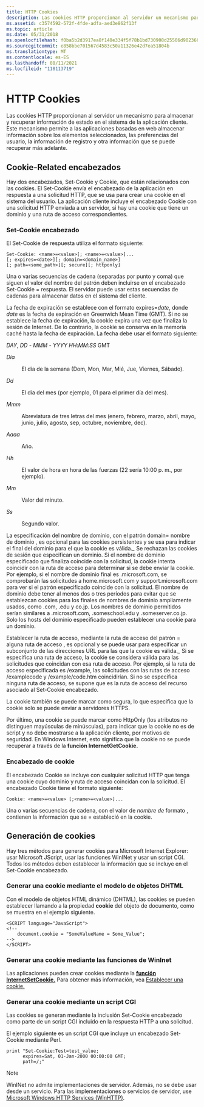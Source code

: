 ```yaml
---
title: HTTP Cookies
description: Las cookies HTTP proporcionan al servidor un mecanismo para almacenar y recuperar información de estado en el sistema de la aplicación cliente.
ms.assetid: c3574592-572f-4fde-adfa-aed3e862f13f
ms.topic: article
ms.date: 05/31/2018
ms.openlocfilehash: f0ba5b2d3917ea8f140e334f5f78b1bd730908d25506d9023667403410833c80
ms.sourcegitcommit: e858bbe701567d4583c50a11326e42d7ea51804b
ms.translationtype: MT
ms.contentlocale: es-ES
ms.lasthandoff: 08/11/2021
ms.locfileid: "118113719"
---
```

# <a name="http-cookies"></a>HTTP Cookies

Las cookies HTTP proporcionan al servidor un mecanismo para almacenar y recuperar información de estado en el sistema de la aplicación cliente. Este mecanismo permite a las aplicaciones basadas en web almacenar información sobre los elementos seleccionados, las preferencias del usuario, la información de registro y otra información que se puede recuperar más adelante.

## <a name="cookie-related-headers"></a>Cookie-Related encabezados

Hay dos encabezados, Set-Cookie y Cookie, que están relacionados con las cookies. El Set-Cookie envía el encabezado de la aplicación en respuesta a una solicitud HTTP, que se usa para crear una cookie en el sistema del usuario. La aplicación cliente incluye el encabezado Cookie con una solicitud HTTP enviada a un servidor, si hay una cookie que tiene un dominio y una ruta de acceso correspondientes.

### <a name="set-cookie-header"></a>Set-Cookie encabezado

El Set-Cookie de respuesta utiliza el formato siguiente:

``` syntax
Set-Cookie: <name>=<value>[; <name>=<value>]...
[; expires=<date>][; domain=<domain_name>]
[; path=<some_path>][; secure][; httponly]
```

Una o varias secuencias de cadena (separadas por punto y coma) que siguen el valor del nombre del patrón deben incluirse en el encabezado Set-Cookie =  respuesta. El servidor puede usar estas secuencias de cadenas para almacenar datos en el sistema del cliente.

La fecha de expiración se establece con el formato expires=*date*, donde *date* es la fecha de expiración en Greenwich Mean Time (GMT). Si no se establece la fecha de expiración, la cookie expira una vez que finaliza la sesión de Internet. De lo contrario, la cookie se conserva en la memoria caché hasta la fecha de expiración. La fecha debe usar el formato siguiente:

*DAY*, *DD* - *MMM* - *YYYY* *HH*:*MM*:*SS* GMT

<dl> <dt>

<span id="DAY"></span><span id="day"></span>*Día*
</dt> <dd>

El día de la semana (Dom, Mon, Mar, Mié, Jue, Viernes, Sábado).

</dd> <dt>

<span id="DD"></span><span id="dd"></span>*Dd*
</dt> <dd>

El día del mes (por ejemplo, 01 para el primer día del mes).

</dd> <dt>

<span id="MMM"></span><span id="mmm"></span>*Mmm*
</dt> <dd>

Abreviatura de tres letras del mes (enero, febrero, marzo, abril, mayo, junio, julio, agosto, sep, octubre, noviembre, dec).

</dd> <dt>

<span id="YYYY"></span><span id="yyyy"></span>*Aaaa*
</dt> <dd>

Año.

</dd> <dt>

<span id="HH"></span><span id="hh"></span>*Hh*
</dt> <dd>

El valor de hora en hora de las fuerzas (22 sería 10:00 p. m., por ejemplo).

</dd> <dt>

<span id="MM"></span><span id="mm"></span>*Mm*
</dt> <dd>

Valor del minuto.

</dd> <dt>

<span id="SS"></span><span id="ss"></span>*Ss*
</dt> <dd>

Segundo valor.

</dd> </dl>

La especificación del nombre de dominio, con el patrón domain= nombre de dominio , es opcional para las cookies persistentes y se usa para indicar el final del dominio para el que la cookie es válida.*\_* Se rechazan las cookies de sesión que especifican un dominio. Si el nombre de dominio especificado que finaliza coincide con la solicitud, la cookie intenta coincidir con la ruta de acceso para determinar si se debe enviar la cookie. Por ejemplo, si el nombre de dominio final es .microsoft.com, se comprobarán las solicitudes a home.microsoft.com y support.microsoft.com para ver si el patrón especificado coincide con la solicitud. El nombre de dominio debe tener al menos dos o tres períodos para evitar que se establezcan cookies para los finales de nombres de dominio ampliamente usados, como .com, .edu y co.jp. Los nombres de dominio permitidos serían similares a .microsoft.com, .someschool.edu y .someserver.co.jp. Solo los hosts del dominio especificado pueden establecer una cookie para un dominio.

Establecer la ruta de acceso, mediante la ruta de acceso del patrón = alguna ruta de acceso , es opcional y se puede usar para especificar un subconjunto de las direcciones URL para las que la cookie es válida.*\_* Si se especifica una ruta de acceso, la cookie se considera válida para las solicitudes que coincidan con esa ruta de acceso. Por ejemplo, si la ruta de acceso especificada es /example, las solicitudes con las rutas de acceso /examplecode y /example/code.htm coincidirían. Si no se especifica ninguna ruta de acceso, se supone que es la ruta de acceso del recurso asociado al Set-Cookie encabezado.

La cookie también se puede marcar como segura, lo que especifica que la cookie solo se puede enviar a servidores HTTPS.

Por último, una cookie se puede marcar como HttpOnly (los atributos no distinguen mayúsculas de minúsculas), para indicar que la cookie no es de script y no debe mostrarse a la aplicación cliente, por motivos de seguridad. En Windows Internet, esto significa que la cookie no se puede recuperar a través de la **función InternetGetCookie.**

### <a name="cookie-header"></a>Encabezado de cookie

El encabezado Cookie se incluye con cualquier solicitud HTTP que tenga una cookie cuyo dominio y ruta de acceso coincidan con la solicitud. El encabezado Cookie tiene el formato siguiente:

``` syntax
Cookie: <name>=<value> [;<name>=<value>]...
```

Una o varias secuencias de cadena, con el valor de *nombre de* formato , contienen la información que se = estableció en la cookie.

## <a name="generating-cookies"></a>Generación de cookies

Hay tres métodos para generar cookies para Microsoft Internet Explorer: usar Microsoft JScript, usar las funciones WinINet y usar un script CGI. Todos los métodos deben establecer la información que se incluye en el Set-Cookie encabezado.

### <a name="generating-a-cookie-using-the-dhtml-object-model"></a>Generar una cookie mediante el modelo de objetos DHTML

Con el modelo de objetos HTML dinámico (DHTML), las cookies se pueden establecer llamando a la propiedad **cookie** del objeto de documento, como se muestra en el ejemplo siguiente.

``` syntax
<SCRIPT language="JavaScript">
<!--
    document.cookie = "SomeValueName = Some_Value";
-->
</SCRIPT>
```

### <a name="generating-a-cookie-using-the-wininet-functions"></a>Generar una cookie mediante las funciones de WinInet

Las aplicaciones pueden crear cookies mediante la [**función InternetSetCookie.**](/windows/desktop/api/Wininet/nf-wininet-internetsetcookiea) Para obtener más información, vea [Establecer una cookie.](managing-cookies.md)

### <a name="generating-a-cookie-using-a-cgi-script"></a>Generar una cookie mediante un script CGI

Las cookies se generan mediante la inclusión Set-Cookie encabezado como parte de un script CGI incluido en la respuesta HTTP a una solicitud.

El ejemplo siguiente es un script CGI que incluye un encabezado Set-Cookie mediante Perl.

``` syntax
print "Set-Cookie:Test=test_value; 
      expires=Sat, 01-Jan-2000 00:00:00 GMT;
      path=/;"
```

> [!Note]  
> WinINet no admite implementaciones de servidor. Además, no se debe usar desde un servicio. Para las implementaciones o servicios de servidor, use [Microsoft Windows HTTP Services (WinHTTP)](/windows/desktop/WinHttp/winhttp-start-page).

 

 

 